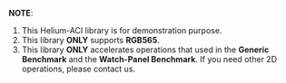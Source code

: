 **NOTE**: 

1. This Helium-ACI library is for demonstration purpose. 
2. This library **ONLY** supports **RGB565**.
3. This library **ONLY** accelerates operations that used in the **Generic Benchmark** and the **Watch-Panel Benchmark**. If you need other 2D operations, please contact us.